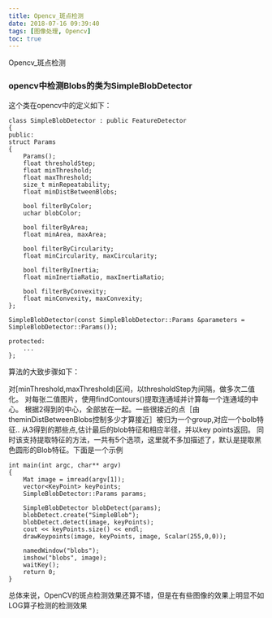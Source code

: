 ```yaml
---
title: Opencv_斑点检测
date: 2018-07-16 09:39:40
tags: [图像处理, Opencv]
toc: true
---
```


Opencv_斑点检测

<!--more-->
### opencv中检测Blobs的类为SimpleBlobDetector
这个类在opencv中的定义如下：
```
class SimpleBlobDetector : public FeatureDetector
{
public:
struct Params
{
    Params();
    float thresholdStep;
    float minThreshold;
    float maxThreshold;
    size_t minRepeatability;
    float minDistBetweenBlobs;

    bool filterByColor;
    uchar blobColor;

    bool filterByArea;
    float minArea, maxArea;

    bool filterByCircularity;
    float minCircularity, maxCircularity;

    bool filterByInertia;
    float minInertiaRatio, maxInertiaRatio;

    bool filterByConvexity;
    float minConvexity, maxConvexity;
};

SimpleBlobDetector(const SimpleBlobDetector::Params &parameters = SimpleBlobDetector::Params());

protected:
    ...
};
```
算法的大致步骤如下：

对[minThreshold,maxThreshold)区间，以thresholdStep为间隔，做多次二值化。
对每张二值图片，使用findContours()提取连通域并计算每一个连通域的中心。
根据2得到的中心，全部放在一起。一些很接近的点［由theminDistBetweenBlobs控制多少才算接近］被归为一个group,对应一个bolb特征..
从3得到的那些点,估计最后的blob特征和相应半径，并以key points返回。
同时该支持提取特征的方法，一共有5个选项，这里就不多加描述了，默认是提取黑色圆形的Blob特征。下面是一个示例
```
int main(int argc, char** argv) 
{ 
    Mat image = imread(argv[1]); 
    vector<KeyPoint> keyPoints; 
    SimpleBlobDetector::Params params;

    SimpleBlobDetector blobDetect(params); 
    blobDetect.create("SimpleBlob"); 
    blobDetect.detect(image, keyPoints); 
    cout << keyPoints.size() << endl; 
    drawKeypoints(image, keyPoints, image, Scalar(255,0,0));

    namedWindow("blobs"); 
    imshow("blobs", image); 
    waitKey(); 
    return 0; 
}

```
总体来说，OpenCV的斑点检测效果还算不错，但是在有些图像的效果上明显不如LOG算子检测的检测效果